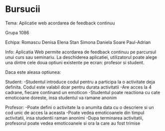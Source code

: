 # Bursucii

Tema:
Aplicatie web acordarea de feedback continuu

Grupa 1086

Echipa:
Romascu Denisa Elena
Stan Simona Daniela
Soare Paul-Adrian

Info:
Aplicatia Web permite acordarea de feedback continuu pe parcursul unui curs sau seminariu.
La deschiderea aplicatiei, utilizatorul poate alege una dintre cele doua optiuni existente pe ecran: profesor si student.

Daca este aleasa optiunea:

Student:
-Studentul introduce codul pentru a participa la o activitate deja definita. Codul este valabil doar pentru durata activitatii
-Are acces la 4 cadrane, fiecare continand un emoticon
-Studentul poate reactiona cu cate emoticoane doreste, insa studentul va ramane anonim

Profesor:
-Poate defini o activitate la o anumita data cu o descriere si un cod unic de acces la aceasta
-Poate vedea emoticoanele din timpul activitatii, insa studentii raman anonimi
-Dupa terminarea activitatii, profesorul poate vedea emoticoanele si ora la care au fost trimise
